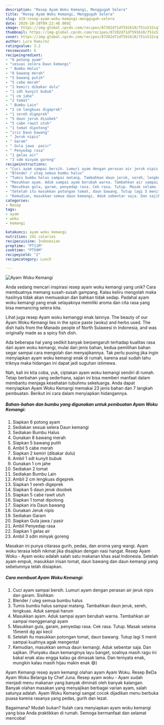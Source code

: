 ```yaml
---
description: "Resep Ayam Woku Kemangi, Menggugah Selera"
title: "Resep Ayam Woku Kemangi, Menggugah Selera"
slug: 419-resep-ayam-woku-kemangi-menggugah-selera
date: 2020-10-20T09:22:46.069Z
image: https://img-global.cpcdn.com/recipes/87202d71df591610/751x532cq70/ayam-woku-kemangi-foto-resep-utama.jpg
thumbnail: https://img-global.cpcdn.com/recipes/87202d71df591610/751x532cq70/ayam-woku-kemangi-foto-resep-utama.jpg
cover: https://img-global.cpcdn.com/recipes/87202d71df591610/751x532cq70/ayam-woku-kemangi-foto-resep-utama.jpg
author: Lura Ramirez
ratingvalue: 3.2
reviewcount: 6
recipeingredient:
- "6 potong ayam"
- "sesuai selera Daun kemangi"
- " Bumbu Halus"
- "8 bawang merah"
- "5 bawang putih"
- "5 cabe merah"
- "2 kemiri dibakar dulu"
- "1 sdt kunyit bubuk"
- "1 cm jahe"
- "2 tomat"
- " Bumbu Lain"
- "2 cm lengkuas digeprek"
- "1 sereh digeprek"
- "5 daun jeruk disobek"
- "5 cabe rawit utuh"
- "1 tomat dipotong"
- "iris Daun bawang"
- " Jeruk nipis"
- " Garam"
- " Gula jawa  pasir"
- " Penyedap rasa"
- "1 gelas air"
- "3 sdm minyak goreng"
recipeinstructions:
- "Cuci ayam sampai bersih. Lumuri ayam dengan perasan air jeruk nipis dan garam. Sisihkan"
- "Blender / uleg semua bumbu halus"
- "Tumis bumbu halus sampai matang. Tambahkan daun jeruk, sereh, lengkuas. Aduk sampai harum"
- "Masukkan ayam. Aduk sampai ayam berubah warna. Tambahkan air sampai menggenangi ayam"
- "Masukkan gula, garam, penyedap rasa. Cek rasa. Tutup. Masak selama 15menit dg api kecil"
- "Setelah itu masukkan potongan tomat, daun bawang. Tutup lagi 5 menit sampai kuahnya agak mengental"
- "Kemudian, masukkan semua daun kemangi. Aduk sebentar saja. Dan sajikan. (Punyaku daun kemanginya layu banget, soalnya masih ragu ini bakal enak atau engga kalau ga dimasak lama. Dan ternyata enak, mungkin kalau masih hijau makin enak 😅)"
categories:
- Resep
tags:
- ayam
- woku
- kemangi

katakunci: ayam woku kemangi 
nutrition: 241 calories
recipecuisine: Indonesian
preptime: "PT11M"
cooktime: "PT59M"
recipeyield: "2"
recipecategory: Lunch

---
```



![Ayam Woku Kemangi](https://img-global.cpcdn.com/recipes/87202d71df591610/751x532cq70/ayam-woku-kemangi-foto-resep-utama.jpg)

Anda sedang mencari inspirasi resep ayam woku kemangi yang unik? Cara membuatnya memang susah-susah gampang. Kalau keliru mengolah maka hasilnya tidak akan memuaskan dan bahkan tidak sedap. Padahal ayam woku kemangi yang enak selayaknya memiliki aroma dan cita rasa yang bisa memancing selera kita.

Lihat juga resep Ayam woku kemanggi enak lainnya. The beauty of our Ayam Woku Kemangi lies in the spice paste (woku) and herbs used. The dish hails from the Manado people of North Sulawesi in Indonesia, and was originally made as a spicy fish dish.

Ada beberapa hal yang sedikit banyak berpengaruh terhadap kualitas rasa dari ayam woku kemangi, mulai dari jenis bahan, kedua pemilihan bahan segar sampai cara mengolah dan menyajikannya. Tak perlu pusing jika ingin menyiapkan ayam woku kemangi enak di rumah, karena asal sudah tahu triknya maka hidangan ini dapat jadi suguhan istimewa.


Nah, kali ini kita coba, yuk, ciptakan ayam woku kemangi sendiri di rumah. Tetap berbahan yang sederhana, sajian ini bisa memberi manfaat dalam membantu menjaga kesehatan tubuhmu sekeluarga. Anda dapat menyiapkan Ayam Woku Kemangi memakai 23 jenis bahan dan 7 langkah pembuatan. Berikut ini cara dalam menyiapkan hidangannya.

<!--inarticleads1-->

##### Bahan-bahan dan bumbu yang digunakan untuk pembuatan Ayam Woku Kemangi:

1. Siapkan 6 potong ayam
1. Sediakan sesuai selera Daun kemangi
1. Sediakan  Bumbu Halus
1. Gunakan 8 bawang merah
1. Siapkan 5 bawang putih
1. Ambil 5 cabe merah
1. Siapkan 2 kemiri (dibakar dulu)
1. Ambil 1 sdt kunyit bubuk
1. Gunakan 1 cm jahe
1. Sediakan 2 tomat
1. Sediakan  Bumbu Lain
1. Ambil 2 cm lengkuas digeprek
1. Siapkan 1 sereh digeprek
1. Siapkan 5 daun jeruk disobek
1. Siapkan 5 cabe rawit utuh
1. Siapkan 1 tomat dipotong
1. Siapkan iris Daun bawang
1. Gunakan  Jeruk nipis
1. Sediakan  Garam
1. Siapkan  Gula jawa / pasir
1. Ambil  Penyedap rasa
1. Siapkan 1 gelas air
1. Ambil 3 sdm minyak goreng


Masakan ini punya citarasa gurih, pedas, dan aroma yang wangi. Ayam woku terasa lebih nikmat jika disajikan dengan nasi hangat. Resep Ayam Woku - Ayam woku adalah salah satu makanan khas asal Indonesia. Setelah ayam empuk, masukkan irisan tomat, daun bawang dan daun kemangi yang sebelumnya telah disiapkan. 

<!--inarticleads2-->

##### Cara membuat Ayam Woku Kemangi:

1. Cuci ayam sampai bersih. Lumuri ayam dengan perasan air jeruk nipis dan garam. Sisihkan
1. Blender / uleg semua bumbu halus
1. Tumis bumbu halus sampai matang. Tambahkan daun jeruk, sereh, lengkuas. Aduk sampai harum
1. Masukkan ayam. Aduk sampai ayam berubah warna. Tambahkan air sampai menggenangi ayam
1. Masukkan gula, garam, penyedap rasa. Cek rasa. Tutup. Masak selama 15menit dg api kecil
1. Setelah itu masukkan potongan tomat, daun bawang. Tutup lagi 5 menit sampai kuahnya agak mengental
1. Kemudian, masukkan semua daun kemangi. Aduk sebentar saja. Dan sajikan. (Punyaku daun kemanginya layu banget, soalnya masih ragu ini bakal enak atau engga kalau ga dimasak lama. Dan ternyata enak, mungkin kalau masih hijau makin enak 😅)


Ayam Kemangi resep ayam kemangi olahan ayam Ayam Woku. Resep BeDa Ayam Woku Belanga by Chef Juna. Resep ayam woku - Ayam sudah menjadi menu makanan yang banyak diminati oleh banyak kalangan. Banyak olahan masakan yang menyajikan berbagai varian ayam, salah satunya adalah. Ayam Woku Kemangi sangat cocok dijadikan menu berbuka puasa karena rasanya yang pedas, gurih dan lezat. 

Bagaimana? Mudah bukan? Itulah cara menyiapkan ayam woku kemangi yang bisa Anda praktikkan di rumah. Semoga bermanfaat dan selamat mencoba!
